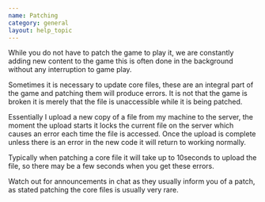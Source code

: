 ```yaml
---
name: Patching
category: general
layout: help_topic
---
```

While you do not have to patch the game to play it, we are constantly adding new content to the game this is often done in the background without any interruption to game play.

Sometimes it is necessary to update core files, these are an integral part of the game and patching them will produce errors. It is not that the game is broken it is merely that the file is unaccessible while it is being patched.

Essentially I upload a new copy of a file from my machine to the server, the moment the upload starts it locks the current file on the server which causes an error each time the file is accessed. Once the upload is complete unless there is an error in the new code it will return to working normally.

Typically when patching a core file it will take up to 10seconds to upload the file, so there may be a few seconds when you get these errors.

Watch out for announcements in chat as they usually inform you of a patch, as stated patching the core files is usually very rare.
